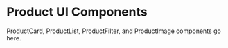 # Product UI Components

ProductCard, ProductList, ProductFilter, and ProductImage components go here. 